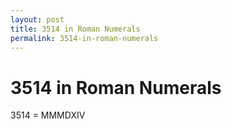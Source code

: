 ```yaml
---
layout: post
title: 3514 in Roman Numerals
permalink: 3514-in-roman-numerals
---
```


# 3514 in Roman Numerals

3514 = MMMDXIV
